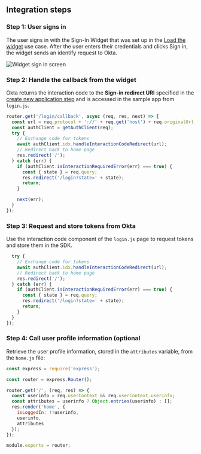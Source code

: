 ## Integration steps

###  Step 1: User signs in

The user signs in with the Sign-In Widget that was set up in the [Load the widget](/docs/guides/oie-embedded-widget-use-cases/nodejs/oie-embedded-widget-use-case-load/) use case. After the user enters their credentials and clicks Sign in, the widget sends an identify request to Okta.

<div class="common-image-format">

![Widget sign in screen](/img/oie-embedded-sdk/oie-embedded-widget-use-case-sign-in-screen.png
 "Widget sign in screen")

</div>

### Step 2: Handle the callback from the widget

Okta returns the interaction code to the **Sign-in redirect URI** specified in the [create new application step](/docs/guides/oie-embedded-common-org-setup/nodejs/main/#step-4-create-new-application) and is accessed in the sample app from `login.js`.

```JavaScript
router.get('/login/callback', async (req, res, next) => {
  const url = req.protocol + '://' + req.get('host') + req.originalUrl;
  const authClient = getAuthClient(req);
  try {
    // Exchange code for tokens
    await authClient.idx.handleInteractionCodeRedirect(url);
    // Redirect back to home page
    res.redirect('/');
  } catch (err) {
    if (authClient.isInteractionRequiredError(err) === true) {
      const { state } = req.query;
      res.redirect('/login?state=' + state);
      return;
    }

    next(err);
  }
});
```

### Step 3: Request and store tokens from Okta

Use the interaction code component of the `login.js` page to request tokens and store them in the SDK.

```JavaScript
  try {
    // Exchange code for tokens
    await authClient.idx.handleInteractionCodeRedirect(url);
    // Redirect back to home page
    res.redirect('/');
  } catch (err) {
    if (authClient.isInteractionRequiredError(err) === true) {
      const { state } = req.query;
      res.redirect('/login?state=' + state);
      return;
    }
  }
});
```

### Step 4: Call user profile information (optional

Retrieve the user profile information, stored in the `attributes` variable, from the `home.js` file:

```JavaScript
const express = require('express');

const router = express.Router();

router.get('/', (req, res) => {
  const userinfo = req.userContext && req.userContext.userinfo;
  const attributes = userinfo ? Object.entries(userinfo) : [];
  res.render('home', {
    isLoggedIn: !!userinfo,
    userinfo,
    attributes
  });
});

module.exports = router;

```
